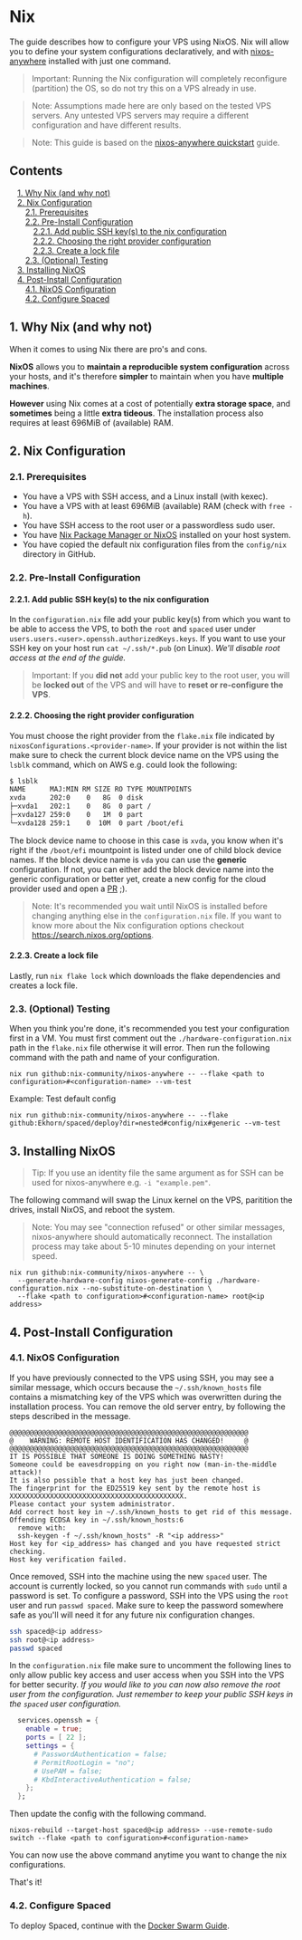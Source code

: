 # Nix <!-- omit in toc -->

The guide describes how to configure your VPS using NixOS. Nix will allow you to define your system configurations declaratively, and with [nixos-anywhere](https://github.com/nix-community/nixos-anywhere) installed with just one command.

> Important: Running the Nix configuration will completely reconfigure (partition) the OS, so do not try this on a VPS already in use.

> Note: Assumptions made here are only based on the tested VPS servers. Any untested VPS servers may require a different configuration and have different results.

> Note: This guide is based on the [nixos-anywhere quickstart](https://github.com/nix-community/nixos-anywhere/blob/9ba099b2ead073e0801b863c880be03a981f2dd1/docs/quickstart.md) guide.

<div style="page-break-after: always;"></div>

## Contents <!-- omit in toc -->

<style>
  .toc > ul { padding-left: 1em; }
  .toc > * * ul { padding-left: 1em; }
  .toc > * > li { list-style-type: none; }
  .toc > * * > li { list-style-type: none; }
</style>

<div class="toc">

- [1. Why Nix (and why not)](#1-why-nix-and-why-not)
- [2. Nix Configuration](#2-nix-configuration)
  - [2.1. Prerequisites](#21-prerequisites)
  - [2.2. Pre-Install Configuration](#22-pre-install-configuration)
    - [2.2.1. Add public SSH key(s) to the nix configuration](#221-add-public-ssh-keys-to-the-nix-configuration)
    - [2.2.2. Choosing the right provider configuration](#222-choosing-the-right-provider-configuration)
    - [2.2.3. Create a lock file](#223-create-a-lock-file)
  - [2.3. (Optional) Testing](#23-optional-testing)
- [3. Installing NixOS](#3-installing-nixos)
- [4. Post-Install Configuration](#4-post-install-configuration)
  - [4.1. NixOS Configuration](#41-nixos-configuration)
  - [4.2. Configure Spaced](#42-configure-spaced)

</div>

<div style="page-break-after: always;"></div>

## 1. Why Nix (and why not)

When it comes to using Nix there are pro's and cons.

**NixOS** allows you to **maintain a reproducible system configuration** across your hosts, and it's therefore **simpler** to maintain when you have **multiple machines**.

**However** using Nix comes at a cost of potentially **extra storage space**, and **sometimes** being a little **extra tideous**. The installation process also requires at least 696MiB of (available) RAM.

<div style="page-break-after: always;"></div>

## 2. Nix Configuration

### 2.1. Prerequisites

- You have a VPS with SSH access, and a Linux install (with kexec).
- You have a VPS with at least 696MiB (available) RAM (check with `free -h`).
- You have SSH access to the root user or a passwordless sudo user.
- You have [Nix Package Manager or NixOS](https://nixos.org/download) installed on your host system.
- You have copied the default nix configuration files from the `config/nix` directory in GitHub.

### 2.2. Pre-Install Configuration

#### 2.2.1. Add public SSH key(s) to the nix configuration

In the `configuration.nix` file add your public key(s) from which you want to be able to access the VPS, to both the `root` and `spaced` user under `users.users.<user>.openssh.authorizedKeys.keys`. If you want to use your SSH key on your host run `cat ~/.ssh/*.pub` (on Linux). _We'll disable root access at the end of the guide._

> Important: If you **did not** add your public key to the root user, you will be **locked out** of the VPS and will have to **reset or re-configure the VPS**.

#### 2.2.2. Choosing the right provider configuration

You must choose the right provider from the `flake.nix` file indicated by `nixosConfigurations.<provider-name>`. If your provider is not within the list make sure to check the current block device name on the VPS using the `lsblk` command, which on AWS e.g. could look the following:

```sh
$ lsblk
NAME      MAJ:MIN RM SIZE RO TYPE MOUNTPOINTS
xvda      202:0    0   8G  0 disk
├─xvda1   202:1    0   8G  0 part /
├─xvda127 259:0    0   1M  0 part
└─xvda128 259:1    0  10M  0 part /boot/efi
```

The block device name to choose in this case is `xvda`, you know when it's right if the `/boot/efi` mountpoint is listed under one of child block device names. If the block device name is `vda` you can use the **generic** configuration. If not, you can either add the block device name into the generic configuration or better yet, create a new config for the cloud provider used and open a [PR](https://github.com/Ekhorn/spaced/compare) ;).

> Note: It's recommended you wait until NixOS is installed before changing anything else in the `configuration.nix` file. If you want to know more about the Nix configuration options checkout https://search.nixos.org/options.

#### 2.2.3. Create a lock file

Lastly, run `nix flake lock` which downloads the flake dependencies and creates a lock file.

### 2.3. (Optional) Testing

When you think you're done, it's recommended you test your configuration first in a VM. You must first comment out the `./hardware-configuration.nix` path in the `flake.nix` file otherwise it will error. Then run the following command with the path and name of your configuration.

```
nix run github:nix-community/nixos-anywhere -- --flake <path to configuration>#<configuration-name> --vm-test
```

Example: Test default config

```
nix run github:nix-community/nixos-anywhere -- --flake github:Ekhorn/spaced/deploy?dir=nested#config/nix#generic --vm-test
```

<div style="page-break-after: always;"></div>

## 3. Installing NixOS

> Tip: If you use an identity file the same argument as for SSH can be used for nixos-anywhere e.g. `-i "example.pem"`.

The following command will swap the Linux kernel on the VPS, paritition the drives, install NixOS, and reboot the system.

> Note: You may see "connection refused" or other similar messages, nixos-anywhere should automatically reconnect. The installation process may take about 5-10 minutes depending on your internet speed.

<!-- ```
nix run github:nix-community/nixos-anywhere -- \
  --kexec "$(nix build --print-out-paths github:Ekhorn/nixos-images#packages.x86_64-linux.kexec-installer-nixos-unstable-noninteractive)/nixos-kexec-installer-noninteractive-x86_64-linux.tar.gz" \
  --generate-hardware-config nixos-generate-config ./hardware-configuration.nix \
  --flake <path to configuration>#<configuration-name> root@<ip address>
``` -->

```
nix run github:nix-community/nixos-anywhere -- \
  --generate-hardware-config nixos-generate-config ./hardware-configuration.nix --no-substitute-on-destination \
  --flake <path to configuration>#<configuration-name> root@<ip address>
```

<div style="page-break-after: always;"></div>

## 4. Post-Install Configuration

### 4.1. NixOS Configuration

If you have previously connected to the VPS using SSH, you may see a similar message, which occurs because the `~/.ssh/known_hosts` file contains a mismatching key of the VPS which was overwritten during the installation process. You can remove the old server entry, by following the steps described in the message.

```
@@@@@@@@@@@@@@@@@@@@@@@@@@@@@@@@@@@@@@@@@@@@@@@@@@@@@@@@@@@
@    WARNING: REMOTE HOST IDENTIFICATION HAS CHANGED!     @
@@@@@@@@@@@@@@@@@@@@@@@@@@@@@@@@@@@@@@@@@@@@@@@@@@@@@@@@@@@
IT IS POSSIBLE THAT SOMEONE IS DOING SOMETHING NASTY!
Someone could be eavesdropping on you right now (man-in-the-middle attack)!
It is also possible that a host key has just been changed.
The fingerprint for the ED25519 key sent by the remote host is
XXXXXXXXXXXXXXXXXXXXXXXXXXXXXXXXXXXXXXXXXXX.
Please contact your system administrator.
Add correct host key in ~/.ssh/known_hosts to get rid of this message.
Offending ECDSA key in ~/.ssh/known_hosts:6
  remove with:
  ssh-keygen -f ~/.ssh/known_hosts" -R "<ip address>"
Host key for <ip_address> has changed and you have requested strict checking.
Host key verification failed.
```

Once removed, SSH into the machine using the new `spaced` user. The account is currently locked, so you cannot run commands with `sudo` until a password is set. To configure a password, SSH into the VPS using the `root` user and run `passwd spaced`. Make sure to keep the password somewhere safe as you'll will need it for any future nix configuration changes.

```sh
ssh spaced@<ip address>
ssh root@<ip address>
passwd spaced
```

In the `configuration.nix` file make sure to uncomment the following lines to only allow public key access and user access when you SSH into the VPS for better security. _If you would like to you can now also remove the root user from the configuration. Just remember to keep your public SSH keys in the `spaced` user configuration._

```nix
  services.openssh = {
    enable = true;
    ports = [ 22 ];
    settings = {
      # PasswordAuthentication = false;
      # PermitRootLogin = "no";
      # UsePAM = false;
      # KbdInteractiveAuthentication = false;
    };
  };
```

Then update the config with the following command.

```
nixos-rebuild --target-host spaced@<ip address> --use-remote-sudo switch --flake <path to configuration>#<configuration-name>
```

You can now use the above command anytime you want to change the nix configurations.

That's it!

<div style="page-break-after: always;"></div>

### 4.2. Configure Spaced

To deploy Spaced, continue with the [Docker Swarm Guide](swarm.md).
